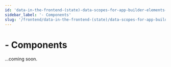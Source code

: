 ```yaml
---
id: 'data-in-the-frontend-(state)-data-scopes-for-app-builder-elements-components'
sidebar_label: '- Components'
slug: '/frontend/data-in-the-frontend-(state)/data-scopes-for-app-builder-elements/components'
---
```


# - Components

...coming soon.
